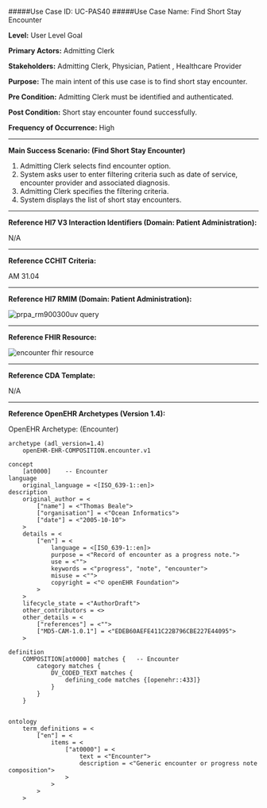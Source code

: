 #####Use Case ID: UC-PAS40
#####Use Case Name: Find Short Stay Encounter

**Level:**                     User Level Goal

**Primary Actors:**            Admitting Clerk

**Stakeholders:**              Admitting Clerk, Physician, Patient , Healthcare Provider

**Purpose:**                   The main intent of this use case is to find short stay encounter.

**Pre Condition:**             Admitting Clerk must be identified and authenticated.

**Post Condition:**            Short stay encounter found successfully.

**Frequency of Occurrence:**   High
__________________________________________________________
**Main Success Scenario: (Find Short Stay Encounter)**

1. Admitting Clerk selects find encounter option.
2. System asks user to enter filtering criteria such as date of service, encounter provider and associated diagnosis.
3. Admitting Clerk specifies the filtering criteria.
5. System displays the list of short stay encounters.

________________________________________________________________________
**Reference Hl7 V3 Interaction Identifiers (Domain: Patient Administration):**

N/A
_______________________________________________________________
**Reference CCHIT Criteria:**

AM 31.04
_______________________________________________________________
**Reference Hl7 RMIM (Domain: Patient Administration):**

![prpa_rm900300uv query](https://f.cloud.github.com/assets/5391320/1295461/6f3f3dfe-30af-11e3-9b8d-6e5d6d62deeb.png)
_______________________________________________________________
**Reference FHIR Resource:**

![encounter fhir resource](https://f.cloud.github.com/assets/5391320/1295268/cb11790e-30a9-11e3-8af5-6e7bb9dfdbda.png)
_______________________________________________________________
**Reference CDA Template:**

N/A
_______________________________________________________________
**Reference OpenEHR Archetypes (Version 1.4):**

OpenEHR Archetype: (Encounter)

``` Archetype
archetype (adl_version=1.4)
	openEHR-EHR-COMPOSITION.encounter.v1

concept
	[at0000]	-- Encounter
language
	original_language = <[ISO_639-1::en]>
description
	original_author = <
		["name"] = <"Thomas Beale">
		["organisation"] = <"Ocean Informatics">
		["date"] = <"2005-10-10">
	>
	details = <
		["en"] = <
			language = <[ISO_639-1::en]>
			purpose = <"Record of encounter as a progress note.">
			use = <"">
			keywords = <"progress", "note", "encounter">
			misuse = <"">
			copyright = <"© openEHR Foundation">
		>
	>
	lifecycle_state = <"AuthorDraft">
	other_contributors = <>
	other_details = <
		["references"] = <"">
		["MD5-CAM-1.0.1"] = <"EDEB60AEFE411C22B796CBE227E44095">
	>

definition
	COMPOSITION[at0000] matches {	-- Encounter
		category matches {
			DV_CODED_TEXT matches {
				defining_code matches {[openehr::433]}
			}
		}
	}


ontology
	term_definitions = <
		["en"] = <
			items = <
				["at0000"] = <
					text = <"Encounter">
					description = <"Generic encounter or progress note composition">
				>
			>
		>
	>
```






